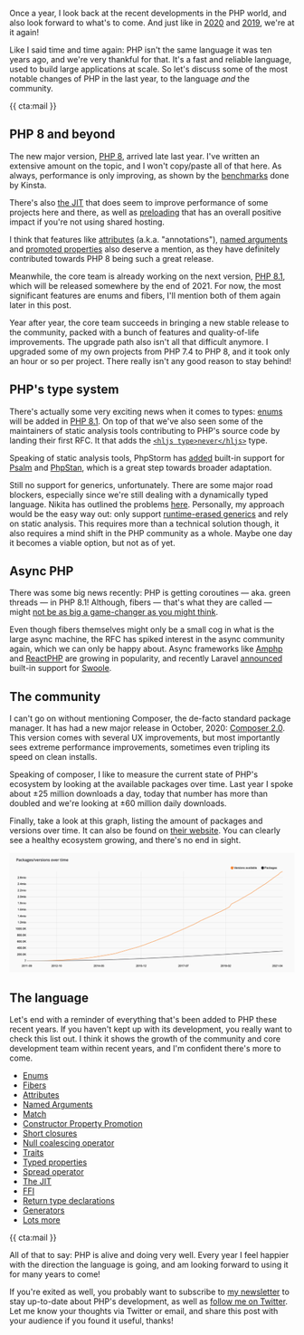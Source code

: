 Once a year, I look back at the recent developments in the PHP world, and also look forward to what's to come. And just like in [2020](/blog/php-in-2020) and [2019](/blog/php-in-2019), we're at it again!

Like I said time and time again: PHP isn't the same language it was ten years ago, and we're very thankful for that. It's a fast and reliable language, used to build large applications at scale. So let's discuss some of the most notable changes of PHP in the last year, to the language _and_ the community.

{{ cta:mail }}

## PHP 8 and beyond

The new major version, [PHP 8](/blog/new-in-php-8), arrived late last year. I've written an extensive amount on the topic, and I won't copy/paste all of that here. As always, performance is only improving, as shown by the [benchmarks](*https://kinsta.com/blog/php-benchmarks/) done by Kinsta. 

There's also [the JIT](/blog/jit-in-real-life-web-applications) that does seem to improve performance of some projects here and there, as well as [preloading](/blog/php-preload-benchmarks) that has an overall positive impact if you're not using shared hosting.

I think that features like [attributes](/blog/attributes-in-php-8) (a.k.a. "annotations"), [named arguments](/blog/php-8-named-arguments) and [promoted properties](/blog/constructor-promotion-in-php-8) also deserve a mention, as they have definitely contributed towards PHP 8 being such a great release.

Meanwhile, the core team is already working on the next version, [PHP 8.1](/blog/new-in-php-81), which will be released somewhere by the end of 2021. For now, the most significant features are enums and fibers, I'll mention both of them again later in this post.

Year after year, the core team succeeds in bringing a new stable release to the community, packed with a bunch of features and quality-of-life improvements. The upgrade path also isn't all that difficult anymore. I upgraded some of my own projects from PHP 7.4 to PHP 8, and it took only an hour or so per project. There really isn't any good reason to stay behind!

## PHP's type system

There's actually some very exciting news when it comes to types: [enums](/blog/php-enums) will be added in [PHP 8.1](/blog/new-in-php-81). On top of that we've also seen some of the maintainers of static analysis tools contributing to PHP's source code by landing their first RFC. It that adds the [`<hljs type>never</hljs>`](/blog/new-in-php-81#new-never-type-rfc) type.

Speaking of static analysis tools, PhpStorm has [added](*https://blog.jetbrains.com/phpstorm/2020/07/phpstan-and-psalm-support-coming-to-phpstorm/) built-in support for [Psalm](*https://psalm.dev/) and [PhpStan](*https://github.com/phpstan/phpstan), which is a great step towards broader adaptation.

Still no support for generics, unfortunately. There are some major road blockers, especially since we're still dealing with a dynamically typed language. Nikita has outlined the problems [here](*https://github.com/PHPGenerics/php-generics-rfc/issues/45). Personally, my approach would be the easy way out: only support [runtime-erased generics](*https://www.reddit.com/r/PHP/comments/iuhtgd/ive_proposed_an_approach_to_generics_on_internals/) and rely on static analysis. This requires more than a technical solution though, it also requires a mind shift in the PHP community as a whole. Maybe one day it becomes a viable option, but not as of yet.

## Async PHP

There was some big news recently: PHP is getting coroutines — aka. green threads — in PHP 8.1! Although, fibers — that's what they are called — might [not be as big a game-changer as you might think](/blog/fibers-with-a-grain-of-salt).

Even though fibers themselves might only be a small cog in what is the large async machine, the RFC has spiked interest in the async community again, which we can only be happy about. Async frameworks like [Amphp](*https://amphp.org/) and [ReactPHP](*https://reactphp.org/) are growing in popularity, and recently Laravel [announced](*https://laravel-news.com/laravel-octane) built-in support for [Swoole](*https://www.swoole.co.uk/).

## The community

I can't go on without mentioning Composer, the de-facto standard package manager. It has had a new major release in October, 2020: [Composer 2.0](*https://blog.packagist.com/composer-2-0-is-now-available/). This version comes with several UX improvements, but most importantly sees extreme performance improvements, sometimes even tripling its speed on clean installs.

Speaking of composer, I like to measure the current state of PHP's ecosystem by looking at the available packages over time. Last year I spoke about ±25 million downloads a day, today that number has more than doubled and we're looking at ±60 million daily downloads.

Finally, take a look at this graph, listing the amount of packages and versions over time. It can also be found on [their website](*https://packagist.org/statistics). You can clearly see a healthy ecosystem growing, and there's no end in sight.

![](/resources/img/blog/php-in-2021/01.png)

## The language

Let's end with a reminder of everything that's been added to PHP these recent years. If you haven't kept up with its development, you really want to check this list out. I think it shows the growth of the community and core development team within recent years, and I'm confident there's more to come.

- [Enums](/blog/php-enums)
- [Fibers](/blog/fibers-with-a-grain-of-salt)
- [Attributes](/blog/attributes-in-php-8)
- [Named Arguments](/blog/php-8-named-arguments)
- [Match](/blog/php-8-match-or-switch)
- [Constructor Property Promotion](/blog/constructor-promotion-in-php-8)
- [Short closures](/blog/short-closures-in-php)
- [Null coalescing operator](/blog/shorthand-comparisons-in-php#null-coalescing-operator)
- [Traits](*https://www.php.net/manual/en/language.oop5.traits.php)
- [Typed properties](/blog/typed-properties-in-php-74)
- [Spread operator](*https://wiki.php.net/rfc/argument_unpacking)
- [The JIT](/blog/php-jit)
- [FFI](*https://wiki.php.net/rfc/ffi)
- [Return type declarations](*https://www.php.net/manual/en/functions.returning-values.php#functions.returning-values.type-declaration)
- [Generators](*https://wiki.php.net/rfc/generators)
- [Lots more](/blog/new-in-php-8)

{{ cta:mail }}

All of that to say: PHP is alive and doing very well. Every year I feel happier with the direction the language is going, and am looking forward to using it for many years to come! 

If you're exited as well, you probably want to subscribe to [my newsletter](*/newsletter/subscribe) to stay up-to-date about PHP's development, as well as [follow me on Twitter](*https://twitter.com/brendt_gd). Let me know your thoughts via Twitter or email, and share this post with your audience if you found it useful, thanks!
